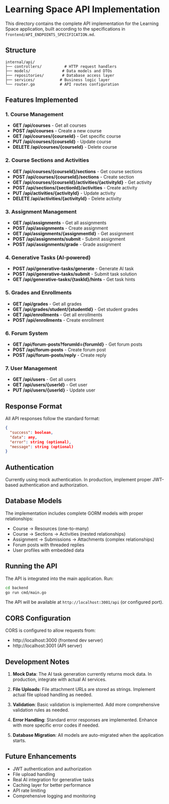 # Learning Space API Implementation

This directory contains the complete API implementation for the Learning Space application, built according to the specifications in `frontend/API_ENDPOINTS_SPECIFICATION.md`.

## Structure

```
internal/api/
├── controllers/          # HTTP request handlers
├── models/              # Data models and DTOs
├── repositories/        # Database access layer
├── services/           # Business logic layer
└── router.go           # API routes configuration
```

## Features Implemented

### 1. Course Management
- **GET /api/courses** - Get all courses
- **POST /api/courses** - Create a new course
- **GET /api/courses/{courseId}** - Get specific course
- **PUT /api/courses/{courseId}** - Update course
- **DELETE /api/courses/{courseId}** - Delete course

### 2. Course Sections and Activities
- **GET /api/courses/{courseId}/sections** - Get course sections
- **POST /api/courses/{courseId}/sections** - Create section
- **GET /api/courses/{courseId}/activities/{activityId}** - Get activity
- **POST /api/sections/{sectionId}/activities** - Create activity
- **PUT /api/activities/{activityId}** - Update activity
- **DELETE /api/activities/{activityId}** - Delete activity

### 3. Assignment Management
- **GET /api/assignments** - Get all assignments
- **POST /api/assignments** - Create assignment
- **GET /api/assignments/{assignmentId}** - Get assignment
- **POST /api/assignments/submit** - Submit assignment
- **POST /api/assignments/grade** - Grade assignment

### 4. Generative Tasks (AI-powered)
- **POST /api/generative-tasks/generate** - Generate AI task
- **POST /api/generative-tasks/submit** - Submit task solution
- **GET /api/generative-tasks/{taskId}/hints** - Get task hints

### 5. Grades and Enrollments
- **GET /api/grades** - Get all grades
- **GET /api/grades/student/{studentId}** - Get student grades
- **GET /api/enrollments** - Get all enrollments
- **POST /api/enrollments** - Create enrollment

### 6. Forum System
- **GET /api/forum-posts?forumId={forumId}** - Get forum posts
- **POST /api/forum-posts** - Create forum post
- **POST /api/forum-posts/reply** - Create reply

### 7. User Management
- **GET /api/users** - Get all users
- **GET /api/users/{userId}** - Get user
- **PUT /api/users/{userId}** - Update user

## Response Format

All API responses follow the standard format:
```json
{
  "success": boolean,
  "data": any,
  "error": string (optional),
  "message": string (optional)
}
```

## Authentication

Currently using mock authentication. In production, implement proper JWT-based authentication and authorization.

## Database Models

The implementation includes complete GORM models with proper relationships:
- Course → Resources (one-to-many)
- Course → Sections → Activities (nested relationships)
- Assignment → Submissions → Attachments (complex relationships)
- Forum posts with threaded replies
- User profiles with embedded data

## Running the API

The API is integrated into the main application. Run:

```bash
cd backend
go run cmd/main.go
```

The API will be available at `http://localhost:3001/api` (or configured port).

## CORS Configuration

CORS is configured to allow requests from:
- http://localhost:3000 (frontend dev server)
- http://localhost:3001 (API server)

## Development Notes

1. **Mock Data**: The AI task generation currently returns mock data. In production, integrate with actual AI services.

2. **File Uploads**: File attachment URLs are stored as strings. Implement actual file upload handling as needed.

3. **Validation**: Basic validation is implemented. Add more comprehensive validation rules as needed.

4. **Error Handling**: Standard error responses are implemented. Enhance with more specific error codes if needed.

5. **Database Migration**: All models are auto-migrated when the application starts.

## Future Enhancements

- JWT authentication and authorization
- File upload handling
- Real AI integration for generative tasks
- Caching layer for better performance
- API rate limiting
- Comprehensive logging and monitoring
